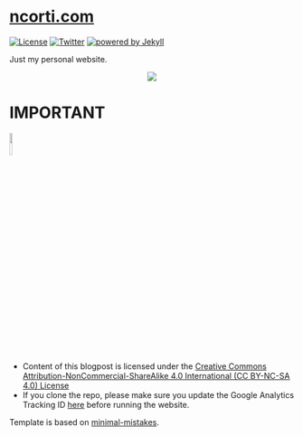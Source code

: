 # [ncorti.com](https://ncorti.com)

[![License](https://img.shields.io/badge/license-MIT%20License-brightgreen.svg)](https://opensource.org/licenses/MIT) [![Twitter](https://img.shields.io/badge/Twitter-@cortinico-blue.svg?style=flat)](http://twitter.com/cortinico) [![powered by Jekyll](https://img.shields.io/badge/powered_by-Jekyll-red.svg)](https://jekyllrb.com/)

Just my personal website.

<p align="center">
    <img src="https://i.imgur.com/uZJfND4.png">
</p>

# IMPORTANT

<a href="https://creativecommons.org/licenses/by-nc-sa/4.0/">
<img src="https://mirrors.creativecommons.org/presskit/buttons/88x31/png/by-nc-sa.png" width="10%"></a>

* Content of this blogpost is licensed under the [Creative Commons Attribution-NonCommercial-ShareAlike 4.0 International (CC BY-NC-SA 4.0) License](https://creativecommons.org/licenses/by-nc-sa/4.0/)
* If you clone the repo, please make sure you update the Google Analytics Tracking ID [here](_config.yml#L98) before running the website.

Template is based on [minimal-mistakes](https://github.com/mmistakes/minimal-mistakes/).

